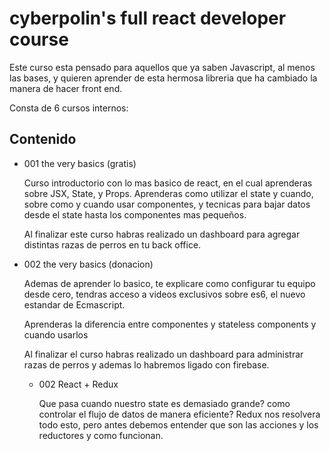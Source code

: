 # cyberpolin's full react developer course

Este curso esta pensado para aquellos que ya saben Javascript, al menos las bases, y quieren aprender de esta hermosa libreria que ha cambiado la manera de hacer front end.

Consta de 6 cursos internos:


## Contenido

- 001 the very basics (gratis)

  Curso introductorio con lo mas basico de react, en el cual aprenderas sobre JSX, State, y Props. Aprenderas como utilizar el state y cuando, sobre como y cuando usar componentes, y tecnicas para bajar datos desde el state hasta los componentes mas pequeños.

  Al finalizar este curso habras realizado un dashboard para agregar distintas razas de perros en tu back office.

- 002 the very basics (donacion)

  Ademas de aprender lo basico, te explicare como configurar tu equipo desde cero, tendras acceso a videos exclusivos sobre es6, el nuevo estandar de Ecmascript.

  Aprenderas la diferencia entre componentes y stateless components y cuando usarlos

  Al finalizar el curso habras realizado un dashboard para administrar razas de perros y ademas lo habremos ligado con firebase.

  - 002 React + Redux

    Que pasa cuando nuestro state es demasiado grande? como controlar el flujo de datos de manera eficiente?
    Redux nos resolvera todo esto, pero antes debemos entender que son las acciones y los reductores y como funcionan.
